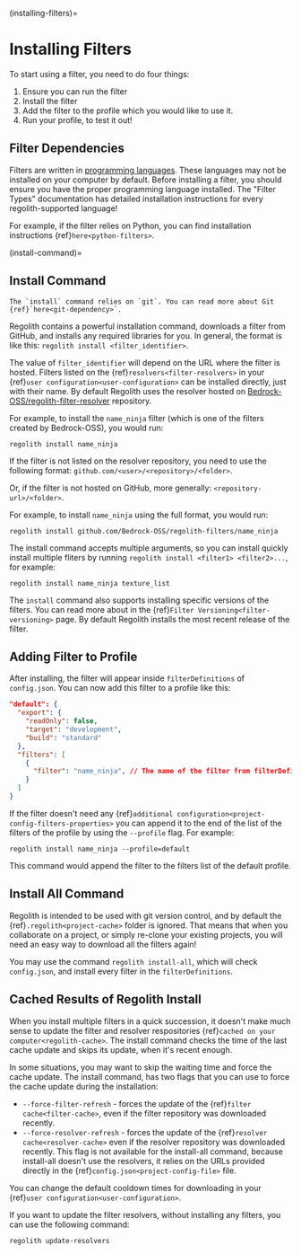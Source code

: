 (installing-filters)=
# Installing Filters

To start using a filter, you need to do four things:

 1. Ensure you can run the filter
 2. Install the filter
 3. Add the filter to the profile which you would like to use it.
 4. Run your profile, to test it out!

## Filter Dependencies

Filters are written in [programming languages](https://www.wikiwand.com/en/Programming_language). These languages may not be installed on your computer by default. Before installing a filter, you should ensure you have the proper programming language installed. The "Filter Types" documentation has detailed installation instructions for every regolith-supported language!

For example, if the filter relies on Python, you can find installation instructions {ref}`here<python-filters>`.

(install-command)=
## Install Command

```{warning}
The `install` command relies on `git`. You can read more about Git {ref}`here<git-dependency>`.
```

Regolith contains a powerful installation command, downloads a filter from GitHub, and installs any required libraries for you. In general, the format is like this: `regolith install <filter_identifier>`.

The value of `filter_identifier` will depend on the URL where the filter is hosted. Filters listed on the {ref}`resolvers<filter-resolvers>` in your {ref}`user configuration<user-configuration>` can be installed directly, just with their name. By default Regolith uses the resolver hosted on [Bedrock-OSS/regolith-filter-resolver](https://github.com/Bedrock-OSS/regolith-filter-resolver/blob/main/resolver.json) repository.


For example, to install the `name_ninja` filter (which is one of the filters created by Bedrock-OSS), you would run:
```text
regolith install name_ninja
```

If the filter is not listed on the resolver repository, you need to use the following format:
`github.com/<user>/<repository>/<folder>`.

Or, if the filter is not hosted on GitHub, more generally:
`<repository-url>/<folder>`.

For example, to install `name_ninja` using the full format, you would run:
```text
regolith install github.com/Bedrock-OSS/regolith-filters/name_ninja
```

The install command accepts multiple arguments, so you can install quickly install multiple fliters by running `regolith install <filter1> <filter2>...`, for example:
```text
regolith install name_ninja texture_list
```

The `install` command also supports installing specific versions of the filters. You can read more about in the {ref}`Filter Versioning<filter-versioning>` page. By default Regolith installs the most recent release of the filter.

## Adding Filter to Profile

After installing, the filter will appear inside `filterDefinitions` of `config.json`. You can now add this filter to a profile like this:

```json
"default": {
  "export": {
    "readOnly": false,
    "target": "development",
    "build": "standard"
  },
  "filters": [
    {
      "filter": "name_ninja", // The name of the filter from filterDefinitions
    }
  ]
}
```

If the filter doesn't need any {ref}`additional configuration<project-config-filters-properties>` you can append it to the end of the list of the filters of the profile by using the `--profile` flag. For example:
```text
regolith install name_ninja --profile=default
```
This command would append the filter to the filters list of the default profile.

## Install All Command

Regolith is intended to be used with git version control, and by default the {ref}`.regolith<project-cache>` folder is ignored. That means that when you collaborate on a project, or simply re-clone your existing projects, you will need an easy way to download all the filters again!

You may use the command `regolith install-all`, which will check `config.json`, and install every filter in the `filterDefinitions`.


## Cached Results of Regolith Install

When you install multiple filters in a quick succession, it doesn't make much sense to update the filter and resolver respositories {ref}`cached on your computer<regolith-cache>`. The install command checks the time of the last cache update and skips its update, when it's recent enough.

In some situations, you may want to skip the waiting time and force the cache update. The install command, has two flags that you can use to force the cache update during the installation:

- `--force-filter-refresh` - forces the update of the {ref}`filter cache<filter-cache>`, even if the filter repository was downloaded recently.
- `--force-resolver-refresh` - forces the update of the {ref}`resolver cache<resolver-cache>` even if the resolver repository was downloaded recently. This flag is not available for the install-all command, because install-all doesn't use the resolvers, it relies on the URLs provided directly in the {ref}`config.json<project-config-file>` file.

You can change the default cooldown times for downloading in your {ref}`user configuration<user-configuration>`.

If you want to update the filter resolvers, without installing any filters, you can use the following command:
```text
regolith update-resolvers
```